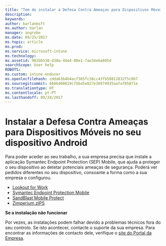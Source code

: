 ```yaml
---
title: "Tem de instalar a Defesa Contra Ameaças para Dispositivos Móveis no seu dispositivo iOS | Documentos da Microsoft"
description: 
keywords: 
author: barlanmsft
ms.author: barlan
manager: angrobe
ms.date: 09/25/2017
ms.topic: article
ms.prod: 
ms.service: microsoft-intune
ms.technology: 
ms.assetid: 902bb538-d30a-44e4-80e1-7ae34e6a605d
searchScope: User help
ROBOTS: 
ms.custom: intune-enduser
ms.openlocfilehash: cdda63b4b4acf365fc38cc43fb58812832f5c0b7
ms.sourcegitcommit: 668b408819c75ba5e827e36974935aafaf85871e
ms.translationtype: HT
ms.contentlocale: pt-PT
ms.lasthandoff: 09/28/2017
---
```

# <a name="install-mobile-threat-defense-on-your-android-device"></a>Instalar a Defesa Contra Ameaças para Dispositivos Móveis no seu dispositivo Android

Para poder aceder ao seu trabalho, a sua empresa precisa que instale a aplicação Symantec Endpoint Protection (SEP) Mobile, que ajuda a proteger o seu dispositivo ao detetar potenciais ameaças de segurança. Poderá ver pedidos diferentes no seu dispositivo, consoante a forma como a sua empresa o configurou.

* [Lookout for Work](you-are-prompted-to-install-lookout-for-work-android.md)
* [Symantec Endpoint Protection Mobile](you-are-prompted-to-install-skycure-android.md)
* [SandBlast Mobile Protect](you-are-prompted-to-install-sandblast-android.md)
* [Zimperium zIPS](you-are-prompted-to-install-zips-android.md)

**Se a instalação não funcionar**

Por vezes, as instalações podem falhar devido a problemas técnicos fora do seu controlo. Se isto acontecer, contacte o suporte da sua empresa. Para encontrar as informações de contacto dele, verifique o [site do Portal da Empresa](https://portal.manage.microsoft.com).
